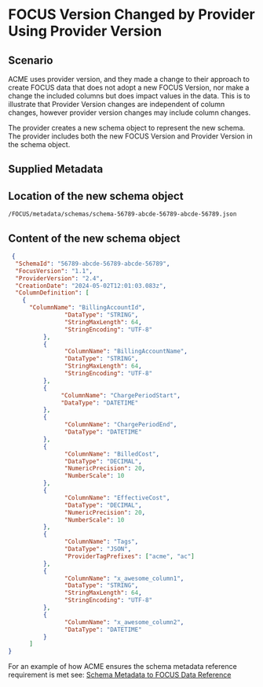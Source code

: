 # FOCUS Version Changed by Provider Using Provider Version

## Scenario

ACME uses provider version, and they made a change to their approach to create FOCUS data that does not adopt a new FOCUS Version, nor make a change the included columns but does impact values in the data. This is to illustrate that Provider Version changes are independent of column changes, however provider version changes may include column changes.

The provider creates a new schema object to represent the new schema. The provider includes both the new FOCUS Version and Provider Version in the schema object.

## Supplied Metadata

## Location of the new schema object


`/FOCUS/metadata/schemas/schema-56789-abcde-56789-abcde-56789.json`

## Content of the new schema object

```json
 {
  "SchemaId": "56789-abcde-56789-abcde-56789",
  "FocusVersion": "1.1",
  "ProviderVersion": "2.4",
  "CreationDate": "2024-05-02T12:01:03.083z",
  "ColumnDefinition": [
    {
      "ColumnName": "BillingAccountId",
                "DataType": "STRING",
                "StringMaxLength": 64,
                "StringEncoding": "UTF-8"
          },
          {
                "ColumnName": "BillingAccountName",
                "DataType": "STRING",
                "StringMaxLength": 64,
                "StringEncoding": "UTF-8"
          },
          {
               "ColumnName": "ChargePeriodStart",
               "DataType": "DATETIME"
          },
          {
                "ColumnName": "ChargePeriodEnd",
                "DataType": "DATETIME"
          },
          {
                "ColumnName": "BilledCost",
                "DataType": "DECIMAL",
                "NumericPrecision": 20,
                "NumberScale": 10
          },
          {
                "ColumnName": "EffectiveCost",
                "DataType": "DECIMAL",
                "NumericPrecision": 20,
                "NumberScale": 10
          },
          {
                "ColumnName": "Tags",
                "DataType": "JSON",
                "ProviderTagPrefixes": ["acme", "ac"]
          },
          {
                "ColumnName": "x_awesome_column1",
                "DataType": "STRING",
                "StringMaxLength": 64,
                "StringEncoding": "UTF-8"
          },
          {
                "ColumnName": "x_awesome_column2",
                "DataType": "DATETIME"
          }
      ]
}
```

For an example of how ACME ensures the schema metadata reference requirement is met see: [Schema Metadata to FOCUS Data Reference](schema_metadata_reference_example.md)
